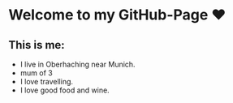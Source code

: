 # Welcome to my GitHub-Page ❤
## This is me:
- I live in Oberhaching near Munich.
- mum of 3
- I love travelling.
- I love good food and wine.


